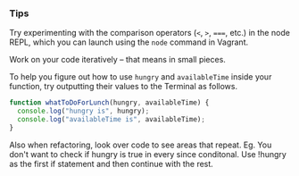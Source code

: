 ### Tips

Try experimenting with the comparison operators (`<`, `>`, `===`, etc.) in the node REPL, which you can launch using the `node` command in Vagrant.

Work on your code iteratively – that means in small pieces. 

To help you figure out how to use `hungry` and `availableTime` inside your function, try outputting their values to the Terminal as follows.

```javascript
function whatToDoForLunch(hungry, availableTime) {
  console.log("hungry is", hungry);
  console.log("availableTime is", availableTime);
}
```
Also when refactoring, look over code to see areas that repeat. Eg. You don't want to check if hungry is true in every since conditonal. Use !hungry as the first if statement and then continue with the rest. 